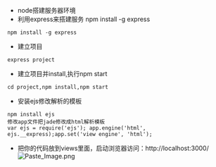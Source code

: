 * node搭建服务器环境
 * 利用express来搭建服务 npm install -g express
```
npm install -g express
```
 * 建立项目
```
express project
``` 
 * 建立项目并install,执行npm start
```
cd project,npm install,npm start
``` 
 * 安装ejs修改解析的模板
```
npm install ejs
修改app文件把jade修改成html解析模板
var ejs = require('ejs'); app.engine('html', ejs.__express);app.set('view engine', 'html');
``` 
  * 把你的代码放到views里面，启动浏览器访问：http://localhost:3000/
![Paste_Image.png](https://user-gold-cdn.xitu.io/2017/4/17/8fa5921e763150ac95eade6382a6f372)
